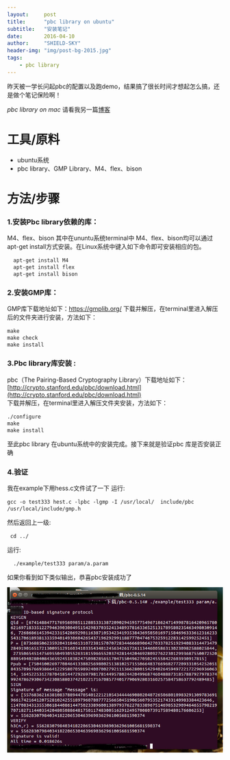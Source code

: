 ```yaml
---
layout:     post
title:      "pbc library on ubuntu"
subtitle:   "安装笔记"
date:       2016-04-10
author:     "SHIELD-SKY"
header-img: "img/post-bg-2015.jpg"
tags:
    - pbc library
---
```


昨天被一学长问起pbc的配置以及跑demo，结果搞了很长时间才想起怎么搞，还是做个笔记保险啊！

*pbc library on mac* 请看我另一篇[博客](http://blog.csdn.net/shield_sky/article/details/50528926)



工具/原料
==

- ubuntu系统
- pbc library、GMP Library、M4、flex、bison


方法/步骤
==

### 1.安装Pbc library依赖的库：		
M4、flex、bison 其中在ununtu系统terminal中 M4、flex、bison均可以通过apt-get install方式安装。在Linux系统中键入如下命令即可安装相应的包。

``` 
  apt-get install M4 		  	
  apt-get install flex 	
  apt-get install bison
```

### 2.安装GMP库：	
GMP库下载地址如下：https://gmplib.org/ 
下载并解压，在terminal里进入解压后的文件夹进行安装，方法如下：

```./configure 	
make 	
make check 	
make install	
```

### 3.Pbc library库安装 :		
pbc（The Pairing-Based Cryptography Library）下载地址如下：[http://crypto.stanford.edu/pbc/download.html](http://crypto.stanford.edu/pbc/download.html)	
 下载并解压，在terminal里进入解压文件夹安装，方法如下：
  
```
./configure 
make 	
make install 	
```
至此pbc library 在ubuntu系统中的安装完成。接下来就是验证pbc 库是否安装正确

### 4.验证
我在example下用hess.c文件试了一下 运行:

```
gcc -o test333 hest.c -lpbc -lgmp -I /usr/local/  include/pbc /usr/local/include/gmp.h 
```
 然后返回上一级:
   
```
 cd ../
```
 运行:
 
```
  ./example/test333 param/a.param
```
  		
  如果你看到如下类似输出，恭喜pbc安装成功了
  
![](../img/pbc_shiyan.jpg)